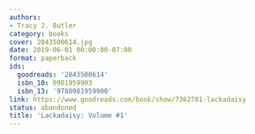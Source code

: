 ```yaml
---
authors:
- Tracy J. Butler
category: books
cover: 2843500614.jpg
date: 2019-06-01 00:00:00-07:00
format: paperback
ids:
  goodreads: '2843500614'
  isbn_10: 0981959903
  isbn_13: '9780981959900'
link: https://www.goodreads.com/book/show/7362781-lackadaisy
status: abandoned
title: 'Lackadaisy: Volume #1'
---
```

